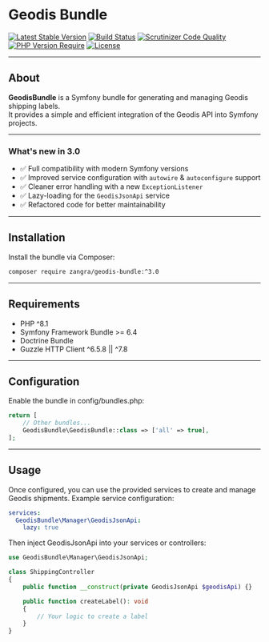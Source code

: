 # Geodis Bundle

[![Latest Stable Version](http://poser.pugx.org/zangra/geodis-bundle/v)](https://packagist.org/packages/zangra/geodis-bundle)
[![Build Status](https://scrutinizer-ci.com/g/zangra-dev/geodis-bundle/badges/build.png?b=master)](https://scrutinizer-ci.com/g/zangra-dev/geodis-bundle/build-status/master)
[![Scrutinizer Code Quality](https://scrutinizer-ci.com/g/zangra-dev/geodis-bundle/badges/quality-score.png?b=master)](https://scrutinizer-ci.com/g/zangra-dev/geodis-bundle/?branch=master)
[![PHP Version Require](http://poser.pugx.org/zangra/geodis-bundle/require/php)](https://packagist.org/packages/zangra/geodis-bundle)
[![License](http://poser.pugx.org/zangra/geodis-bundle/license)](https://packagist.org/packages/zangra/geodis-bundle)

---

## About

**GeodisBundle** is a Symfony bundle for generating and managing Geodis shipping labels.  
It provides a simple and efficient integration of the Geodis API into Symfony projects.

---

### What's new in 3.0

- ✅ Full compatibility with modern Symfony versions
- ✅ Improved service configuration with `autowire` & `autoconfigure` support
- ✅ Cleaner error handling with a new `ExceptionListener`
- ✅ Lazy-loading for the `GeodisJsonApi` service
- ✅ Refactored code for better maintainability

---

## Installation

Install the bundle via Composer:

```bash
composer require zangra/geodis-bundle:^3.0
```

---

## Requirements

- PHP ^8.1
- Symfony Framework Bundle >= 6.4
- Doctrine Bundle
- Guzzle HTTP Client ^6.5.8 || ^7.8

---

## Configuration
Enable the bundle in config/bundles.php:
```php
return [
    // Other bundles...
    GeodisBundle\GeodisBundle::class => ['all' => true],
];
```

---

## Usage
Once configured, you can use the provided services to create and manage Geodis shipments.
Example service configuration:

```yaml
services:
  GeodisBundle\Manager\GeodisJsonApi:
    lazy: true
```
Then inject GeodisJsonApi into your services or controllers:
```php
use GeodisBundle\Manager\GeodisJsonApi;

class ShippingController
{
    public function __construct(private GeodisJsonApi $geodisApi) {}

    public function createLabel(): void
    {
        // Your logic to create a label
    }
}
```
